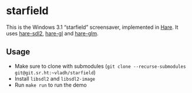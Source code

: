 # starfield

This is the Windows 3.1 “starfield” screensaver, implemented in [Hare].
It uses [hare-sdl2], [hare-gl] and [hare-glm].

[Hare]: https://harelang.org
[hare-sdl2]: https://git.sr.ht/~sircmpwn/hare-sdl2
[hare-gl]: https://git.sr.ht/~vladh/hare-gl
[hare-glm]: https://git.sr.ht/~vladh/hare-glm

## Usage

* Make sure to clone with submodules (`git clone --recurse-submodules git@git.sr.ht:~vladh/starfield`)
* Install `libsdl2` and `libsdl2-image`
* Run `make run` to run the demo
